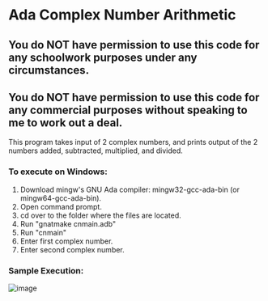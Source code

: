 # Ada Complex Number Arithmetic

## You do NOT have permission to use this code for any schoolwork purposes under any circumstances. 

## You do NOT have permission to use this code for any commercial purposes without speaking to me to work out a deal.

This program takes input of 2 complex numbers, and prints output of the 2 numbers added, subtracted, multiplied, and divided.

### To execute on Windows:
1) Download mingw's GNU Ada compiler: mingw32-gcc-ada-bin (or mingw64-gcc-ada-bin).
2) Open command prompt.
3) cd over to the folder where the files are located.
4) Run "gnatmake cnmain.adb"
5) Run "cnmain"
6) Enter first complex number.
7) Enter second complex number.

### Sample Execution:
![image](https://user-images.githubusercontent.com/33675444/204388340-9461468e-3f6c-44cd-8f12-6232f6ff0872.png)
